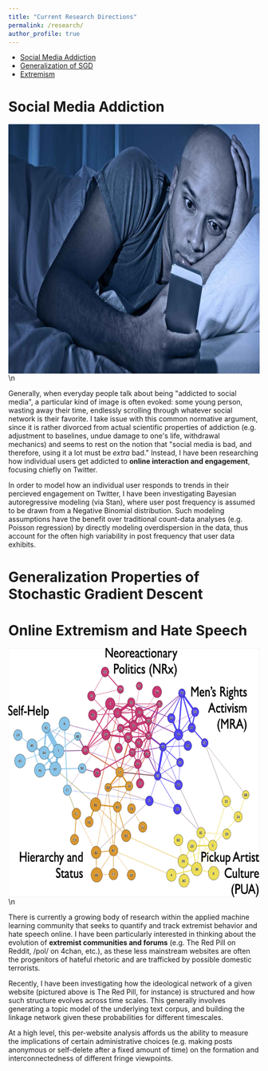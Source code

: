 ```yaml
---
title: "Current Research Directions"
permalink: /research/
author_profile: true
---
```

* [Social Media Addiction](#social-media-addiction)
* [Generalization of SGD](#generalization-properties-of-stochasitc-gradient-descent)
* [Extremism](#online-extremism-and-hate-speech)


# Social Media Addiction
<img src="/sma.jpeg"
     alt="stock sma photo"
     style="float: left; margin-right: 10px;"
     height=500px
     width=700px/>
\n

Generally, when everyday people talk about being "addicted to social media", a particular kind of image is often evoked: some young person, wasting away their time, endlessly scrolling through whatever social network is their favorite. I take issue with this common normative argument, since it is rather divorced from actual scientific properties of addiction (e.g. adjustment to baselines, undue damage to one's life, withdrawal mechanics) and seems to rest on the notion that "social media is bad, and therefore, using it a lot must be *extra* bad." Instead, I have been researching how individual users get addicted to **online interaction and engagement**, focusing chiefly on Twitter.

In order to model how an individual user responds to trends in their percieved engagement on Twitter, I have been investigating Bayesian autoregressive modeling (via Stan), where user post frequency is assumed to be drawn from a Negative Binomial distribution. Such modeling assumptions have the benefit over traditional count-data analyses (e.g. Poisson regression) by directly modeling overdispersion in the data, thus account for the often high variability in post frequency that user data exhibits.

# Generalization Properties of Stochastic Gradient Descent



# Online Extremism and Hate Speech
<img src="/xtm.png"
     alt="Ideological Network on The Red Pill subreddit"
     style="float: left; margin-right: 10px;"
     height=500px
     width=700px/>
\n

There is currently a growing body of research within the applied machine learning community that seeks to quantify and track extremist behavior and hate speech online. I have been particularly interested in thinking about the evolution of **extremist communities and forums** (e.g. The Red Pill on Reddit, /pol/ on 4chan, etc.), as these less mainstream websites are often the progenitors of hateful rhetoric and are trafficked by possible domestic terrorists.

Recently, I have been investigating how the ideological network of a given website (pictured above is The Red Pill, for instance) is structured and how such structure evolves across time scales. This generally involves generating a topic model of the underlying text corpus, and building the linkage network given these probabilities for different timescales.

At a high level, this per-website analysis affords us the ability to measure the implications of certain administrative choices (e.g. making posts anonymous or self-delete after a fixed amount of time) on the formation and interconnectedness of different fringe viewpoints.